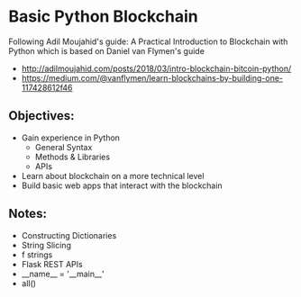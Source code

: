 # Basic Python Blockchain

Following Adil Moujahid's guide: A Practical Introduction to Blockchain with Python which is based on Daniel van Flymen's guide

- http://adilmoujahid.com/posts/2018/03/intro-blockchain-bitcoin-python/
- https://medium.com/@vanflymen/learn-blockchains-by-building-one-117428612f46
    
## Objectives:
- Gain experience in Python
  - General Syntax
  - Methods & Libraries 
  - APIs
- Learn about blockchain on a more technical level
- Build basic web apps that interact with the blockchain

## Notes:
- Constructing Dictionaries
- String Slicing
- f strings
- Flask REST APIs
- \_\_name__ = '\_\_main__' 
- all()
